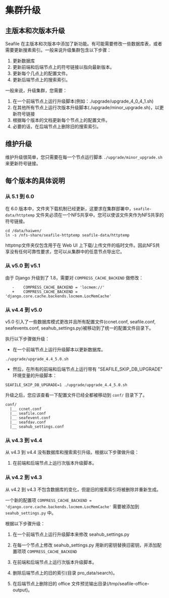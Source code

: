 # 集群升级

## 主版本和次版本升级

Seafile 在主版本和次版本中添加了新功能。有可能需要修改一些数据库表，或者需要更新搜素索引。一般来说升级集群包含以下步骤：

1. 更新数据库
2. 更新前端和后端节点上的符号链接以指向最新版本。
3. 更新每个几点上的配置文件。
4. 更新后端节点上的搜索索引。

一般来说，升级集群，您需要：

1. 在一个前端节点上运行升级脚本(例如：./upgrade/upgrade_4_0_4_1.sh)
2. 在其他所有节点上运行次版本升级脚本(./upgrade/minor_upgrade.sh)，以更新符号链接
3. 根据每个版本的文档更新每个节点上的配置文件。
4. 必要的话，在后端节点上删除旧的搜索索引。

## 维护升级

维护升级很简单，您只需要在每一个节点运行脚本 `./upgrade/minor_upgrade.sh` 来更新符号链接。

## 每个版本的具体说明

### 从 5.1 到 6.0

在 6.0 版本中，文件夹下载机制已经更新，这要求在集群部署中，`seafile-data/httptemp` 文件夹必须在一个NFS共享中。您可以使该文件夹作为NFS共享的符号链接。

```
cd /data/haiwen/
ln -s /nfs-share/seafile-httptemp seafile-data/httptemp
```

httptmp文件夹仅包含用于在 Web UI 上下载/上传文件的临时文件。因此NFS共享没有任何可靠性要求，您可以从集群中的任意节点导出它。

### 从 v5.0 到 v5.1

由于 Django 升级到了 1.8，需要对 `COMPRESS_CACHE_BACKEND` 做修改：

```
   -    COMPRESS_CACHE_BACKEND = 'locmem://'
   +    COMPRESS_CACHE_BACKEND = 'django.core.cache.backends.locmem.LocMemCache'
```

### 从 v4.4 到 v5.0

v5.0 引入了一些数据库模式更改并且所有配置文件(ccnet.conf, seafile.conf, seafevents.conf, seahub_settings.py)被移动到了统一的配置文件目录下。

执行以下步骤做升级：

- 在一个前端节点上运行升级脚本以更新数据库。
```
./upgrade/upgrade_4.4_5.0.sh
```
- 然后，在所有的前端和后端节点上运行带有 "SEAFILE_SKIP_DB_UPGRADE" 环境变量的升级脚本：
```
SEAFILE_SKIP_DB_UPGRADE=1 ./upgrade/upgrade_4.4_5.0.sh
```

升级之后，您应该查看一下配置文件已经全都被移动到 `conf/` 目录下了。

```
conf/
  |__ ccnet.conf
  |__ seafile.conf
  |__ seafevent.conf
  |__ seafdav.conf
  |__ seahub_settings.conf
```

### 从 v4.3 到 v4.4

从 v4.3 到 v4.4 没有数据库和搜索索引升级。根据以下步骤做升级：

1. 在前端和后端节点上运行次版本升级脚本。

### 从 v4.2 到 v4.3

从 v4.2 到 v4.3 不包含数据库的变化，但是旧的搜索索引将被删除并重新生成。

一个新的配置项 `COMPRESS_CACHE_BACKEND = 'django.core.cache.backends.locmem.LocMemCache'` 需要被添加到 `seahub_settings.py` 中。

根据以下步骤升级：

1. 在一个前端节点上运行升级脚本来修改 seahub_settings.py

2. 在每一个节点上修改 seahub_settings.py 用新的密钥替换旧密钥，并添加配置项项 `COMPRESS_CACHE_BACKEND`
3. 在前端和后端节点上运行次版本升级脚本。
4. 删除后端节点上的旧的索引(目录 pro_data/search)。
5. 在后端节点上删除旧的 office 文件预览输出目录(/tmp/seafile-office-output)。




